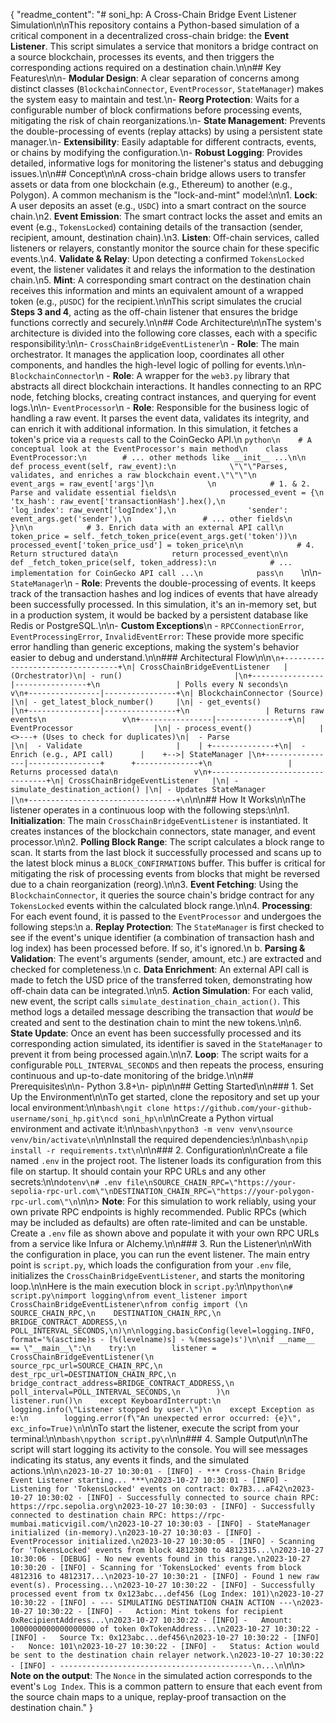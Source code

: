 {
  "readme_content": "# soni_hp: A Cross-Chain Bridge Event Listener Simulation\n\nThis repository contains a Python-based simulation of a critical component in a decentralized cross-chain bridge: the **Event Listener**. This script simulates a service that monitors a bridge contract on a source blockchain, processes its events, and then triggers the corresponding actions required on a destination chain.\n\n## Key Features\n\n-   **Modular Design**: A clear separation of concerns among distinct classes (`BlockchainConnector`, `EventProcessor`, `StateManager`) makes the system easy to maintain and test.\n-   **Reorg Protection**: Waits for a configurable number of block confirmations before processing events, mitigating the risk of chain reorganizations.\n-   **State Management**: Prevents the double-processing of events (replay attacks) by using a persistent state manager.\n-   **Extensibility**: Easily adaptable for different contracts, events, or chains by modifying the configuration.\n-   **Robust Logging**: Provides detailed, informative logs for monitoring the listener's status and debugging issues.\n\n## Concept\n\nA cross-chain bridge allows users to transfer assets or data from one blockchain (e.g., Ethereum) to another (e.g., Polygon). A common mechanism is the \"lock-and-mint\" model:\n\n1.  **Lock**: A user deposits an asset (e.g., `USDC`) into a smart contract on the source chain.\n2.  **Event Emission**: The smart contract locks the asset and emits an event (e.g., `TokensLocked`) containing details of the transaction (sender, recipient, amount, destination chain).\n3.  **Listen**: Off-chain services, called listeners or relayers, constantly monitor the source chain for these specific events.\n4.  **Validate & Relay**: Upon detecting a confirmed `TokensLocked` event, the listener validates it and relays the information to the destination chain.\n5.  **Mint**: A corresponding smart contract on the destination chain receives this information and mints an equivalent amount of a wrapped token (e.g., `pUSDC`) for the recipient.\n\nThis script simulates the crucial **Steps 3 and 4**, acting as the off-chain listener that ensures the bridge functions correctly and securely.\n\n## Code Architecture\n\nThe system's architecture is divided into the following core classes, each with a specific responsibility:\n\n-   `CrossChainBridgeEventListener`\n    -   **Role**: The main orchestrator. It manages the application loop, coordinates all other components, and handles the high-level logic of polling for events.\n\n-   `BlockchainConnector`\n    -   **Role**: A wrapper for the `web3.py` library that abstracts all direct blockchain interactions. It handles connecting to an RPC node, fetching blocks, creating contract instances, and querying for event logs.\n\n-   `EventProcessor`\n    -   **Role**: Responsible for the business logic of handling a raw event. It parses the event data, validates its integrity, and can enrich it with additional information. In this simulation, it fetches a token's price via a `requests` call to the CoinGecko API.\n    ```python\n    # A conceptual look at the EventProcessor's main method\n    class EventProcessor:\n        # ... other methods like __init__ ...\n\n        def process_event(self, raw_event):\n            \"\"\"Parses, validates, and enriches a raw blockchain event.\"\"\"\n            event_args = raw_event['args']\n            \n            # 1. & 2. Parse and validate essential fields\n            processed_event = {\n                'tx_hash': raw_event['transactionHash'].hex(),\n                'log_index': raw_event['logIndex'],\n                'sender': event_args.get('sender'),\n                # ... other fields\n            }\n\n            # 3. Enrich data with an external API call\n            token_price = self._fetch_token_price(event_args.get('token'))\n            processed_event['token_price_usd'] = token_price\n\n            # 4. Return structured data\n            return processed_event\n\n        def _fetch_token_price(self, token_address):\n            # ... implementation for CoinGecko API call ...\n            pass\n    ```\n\n-   `StateManager`\n    -   **Role**: Prevents the double-processing of events. It keeps track of the transaction hashes and log indices of events that have already been successfully processed. In this simulation, it's an in-memory set, but in a production system, it would be backed by a persistent database like Redis or PostgreSQL.\n\n-   **Custom Exceptions**\n    -   `RPCConnectionError`, `EventProcessingError`, `InvalidEventError`: These provide more specific error handling than generic exceptions, making the system's behavior easier to debug and understand.\n\n### Architectural Flow\n\n```\n+---------------------------------+\n| CrossChainBridgeEventListener   | (Orchestrator)\n| - run()                         |\n+----------------|----------------+\n                 | Polls every N seconds\n                 v\n+----------------|----------------+\n| BlockchainConnector (Source)    |\n| - get_latest_block_number()     |\n| - get_events()                  |\n+----------------|----------------+\n                 | Returns raw events\n                 v\n+----------------|----------------+\n| EventProcessor                  |\n| - process_event()               |<>---+ (Uses to check for duplicates)\n|  - Parse                        |\n|  - Validate                     |    | +--------------+\n|  - Enrich (e.g., API call)      |    +-->| StateManager |\n+----------------|----------------+      +--------------+\n                 | Returns processed data\n                 v\n+---------------------------------+\n| CrossChainBridgeEventListener   |\n| - simulate_destination_action() |\n| - Updates StateManager          |\n+---------------------------------+\n```\n\n## How It Works\n\nThe listener operates in a continuous loop with the following steps:\n\n1.  **Initialization**: The main `CrossChainBridgeEventListener` is instantiated. It creates instances of the blockchain connectors, state manager, and event processor.\n\n2.  **Polling Block Range**: The script calculates a block range to scan. It starts from the last block it successfully processed and scans up to the latest block minus a `BLOCK_CONFIRMATIONS` buffer. This buffer is critical for mitigating the risk of processing events from blocks that might be reversed due to a chain reorganization (reorg).\n\n3.  **Event Fetching**: Using the `BlockchainConnector`, it queries the source chain's bridge contract for any `TokensLocked` events within the calculated block range.\n\n4.  **Processing**: For each event found, it is passed to the `EventProcessor` and undergoes the following steps:\n    a.  **Replay Protection**: The `StateManager` is first checked to see if the event's unique identifier (a combination of transaction hash and log index) has been processed before. If so, it's ignored.\n    b.  **Parsing & Validation**: The event's arguments (sender, amount, etc.) are extracted and checked for completeness.\n    c.  **Data Enrichment**: An external API call is made to fetch the USD price of the transferred token, demonstrating how off-chain data can be integrated.\n\n5.  **Action Simulation**: For each valid, new event, the script calls `simulate_destination_chain_action()`. This method logs a detailed message describing the transaction that *would* be created and sent to the destination chain to mint the new tokens.\n\n6.  **State Update**: Once an event has been successfully processed and its corresponding action simulated, its identifier is saved in the `StateManager` to prevent it from being processed again.\n\n7.  **Loop**: The script waits for a configurable `POLL_INTERVAL_SECONDS` and then repeats the process, ensuring continuous and up-to-date monitoring of the bridge.\n\n## Prerequisites\n\n- Python 3.8+\n- pip\n\n## Getting Started\n\n### 1. Set Up the Environment\n\nTo get started, clone the repository and set up your local environment:\n\n```bash\ngit clone https://github.com/your-github-username/soni_hp.git\ncd soni_hp\n```\n\nCreate a Python virtual environment and activate it:\n\n```bash\npython3 -m venv venv\nsource venv/bin/activate\n```\n\nInstall the required dependencies:\n\n```bash\npip install -r requirements.txt\n```\n\n### 2. Configuration\n\nCreate a file named `.env` in the project root. The listener loads its configuration from this file on startup. It should contain your RPC URLs and any other secrets:\n\n```dotenv\n# .env file\nSOURCE_CHAIN_RPC=\"https://your-sepolia-rpc-url.com\"\nDESTINATION_CHAIN_RPC=\"https://your-polygon-rpc-url.com\"\n```\n\n> **Note**: For this simulation to work reliably, using your own private RPC endpoints is highly recommended. Public RPCs (which may be included as defaults) are often rate-limited and can be unstable. Create a `.env` file as shown above and populate it with your own RPC URLs from a service like Infura or Alchemy.\n\n### 3. Run the Listener\n\nWith the configuration in place, you can run the event listener. The main entry point is `script.py`, which loads the configuration from your `.env` file, initializes the `CrossChainBridgeEventListener`, and starts the monitoring loop.\n\nHere is the main execution block in `script.py`:\n\n```python\n# script.py\nimport logging\nfrom event_listener import CrossChainBridgeEventListener\nfrom config import (\n    SOURCE_CHAIN_RPC,\n    DESTINATION_CHAIN_RPC,\n    BRIDGE_CONTRACT_ADDRESS,\n    POLL_INTERVAL_SECONDS,\n)\n\nlogging.basicConfig(level=logging.INFO, format='%(asctime)s - [%(levelname)s] - %(message)s')\n\nif __name__ == \"__main__\":\n    try:\n        listener = CrossChainBridgeEventListener(\n            source_rpc_url=SOURCE_CHAIN_RPC,\n            dest_rpc_url=DESTINATION_CHAIN_RPC,\n            bridge_contract_address=BRIDGE_CONTRACT_ADDRESS,\n            poll_interval=POLL_INTERVAL_SECONDS,\n        )\n        listener.run()\n    except KeyboardInterrupt:\n        logging.info(\"Listener stopped by user.\")\n    except Exception as e:\n        logging.error(f\"An unexpected error occurred: {e}\", exc_info=True)\n```\n\nTo start the listener, execute the script from your terminal:\n\n```bash\npython script.py\n```\n\n### 4. Sample Output\n\nThe script will start logging its activity to the console. You will see messages indicating its status, any events it finds, and the simulated actions.\n\n```\n2023-10-27 10:30:01 - [INFO] - *** Cross-Chain Bridge Event Listener starting... ***\n2023-10-27 10:30:01 - [INFO] - Listening for 'TokensLocked' events on contract: 0x7B3...aF42\n2023-10-27 10:30:02 - [INFO] - Successfully connected to source chain RPC: https://rpc.sepolia.org\n2023-10-27 10:30:03 - [INFO] - Successfully connected to destination chain RPC: https://rpc-mumbai.maticvigil.com/\n2023-10-27 10:30:03 - [INFO] - StateManager initialized (in-memory).\n2023-10-27 10:30:03 - [INFO] - EventProcessor initialized.\n2023-10-27 10:30:05 - [INFO] - Scanning for 'TokensLocked' events from block 4812300 to 4812315...\n2023-10-27 10:30:06 - [DEBUG] - No new events found in this range.\n2023-10-27 10:30:20 - [INFO] - Scanning for 'TokensLocked' events from block 4812316 to 4812317...\n2023-10-27 10:30:21 - [INFO] - Found 1 new raw event(s). Processing...\n2023-10-27 10:30:22 - [INFO] - Successfully processed event from tx 0x123abc...def456 (Log Index: 101)\n2023-10-27 10:30:22 - [INFO] - --- SIMULATING DESTINATION CHAIN ACTION ---\n2023-10-27 10:30:22 - [INFO] -   Action: Mint tokens for recipient 0xRecipientAddress...\n2023-10-27 10:30:22 - [INFO] -   Amount: 1000000000000000000 of token 0xTokenAddress...\n2023-10-27 10:30:22 - [INFO] -   Source Tx: 0x123abc...def456\n2023-10-27 10:30:22 - [INFO] -   Nonce: 101\n2023-10-27 10:30:22 - [INFO] -   Status: Action would be sent to the destination chain relayer network.\n2023-10-27 10:30:22 - [INFO] - -------------------------------------------\n...\n```\n\n> **Note on the output**: The `Nonce` in the simulated action corresponds to the event's `Log Index`. This is a common pattern to ensure that each event from the source chain maps to a unique, replay-proof transaction on the destination chain."
}